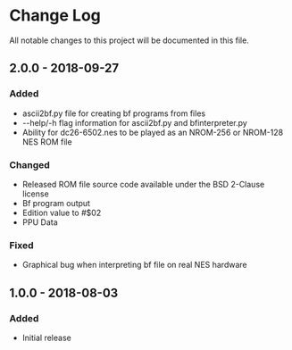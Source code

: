 # Change Log
All notable changes to this project will be documented in this file.

## 2.0.0 - 2018-09-27
### Added
- ascii2bf.py file for creating bf programs from files
- --help/-h flag information for ascii2bf.py and bfinterpreter.py
- Ability for dc26-6502.nes to be played as an NROM-256 or NROM-128 NES ROM file

### Changed
- Released ROM file source code available under the BSD 2-Clause license
- Bf program output
- Edition value to #$02
- PPU Data

### Fixed
- Graphical bug when interpreting bf file on real NES hardware

## 1.0.0 - 2018-08-03
### Added
- Initial release
